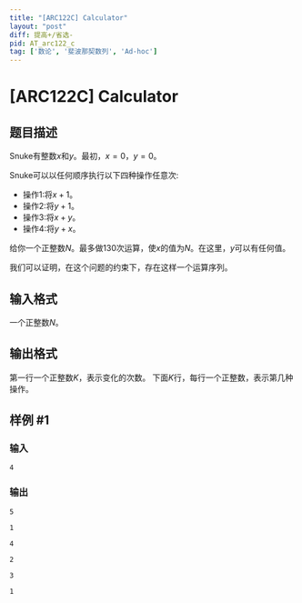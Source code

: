 ```yaml
---
title: "[ARC122C] Calculator"
layout: "post"
diff: 提高+/省选-
pid: AT_arc122_c
tag: ['数论', '斐波那契数列', 'Ad-hoc']
---
```


# [ARC122C] Calculator

## 题目描述

Snuke有整数$x$和$y$。最初，$x=0，y=0$。

Snuke可以以任何顺序执行以下四种操作任意次: 

- 操作$1$:将$x+1$。 
- 操作$2$:将$y+1$。 
- 操作$3$:将$x+y$。 
- 操作$4$:将$y+x$。

给你一个正整数$N$。最多做$130$次运算，使$x$的值为$N$。在这里，$y$可以有任何值。

我们可以证明，在这个问题的约束下，存在这样一个运算序列。

## 输入格式

一个正整数$N$。

## 输出格式

第一行一个正整数$K$，表示变化的次数。
下面$K$行，每行一个正整数，表示第几种操作。

## 样例 #1

### 输入

```
4
```

### 输出

```
5
1
4
2
3
1
```

